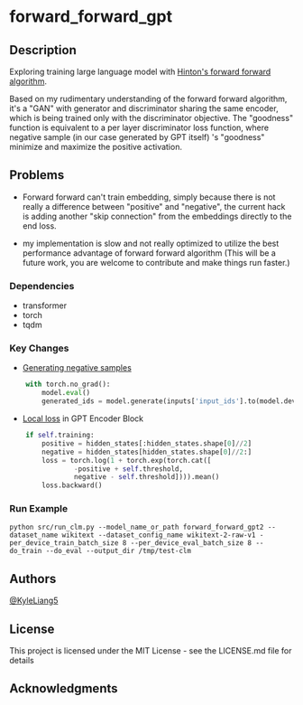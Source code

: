 # forward_forward_gpt
## Description

Exploring training large language model with [Hinton's forward forward algorithm](https://www.cs.toronto.edu/~hinton/FFA13.pdf).

Based on my rudimentary understanding of the forward forward algorithm, it's a "GAN" with generator and discriminator sharing the same encoder, which is being trained only with the discriminator objective. The "goodness" function is equivalent to a per layer discriminator loss function, where negative sample (in our case generated by GPT itself) 's "goodness" minimize and maximize the positive activation.

## Problems
* Forward forward can't train embedding, simply because there is not really a difference between "positive" and "negative", the current hack is adding another "skip connection" from the embeddings directly to the end loss.

* my implementation is slow and not really optimized to utilize the best performance advantage of forward forward algorithm (This will be a future work, you are welcome to contribute and make things run faster.)

### Dependencies

* transformer
* torch
* tqdm

### Key Changes
* [Generating negative samples](https://github.com/kyleliang919/forward_forward_gpt/blob/a60b8fd209f9f822bc4e9e3169255cc09aaccc1e/src/trainer.py#L45)
```python
    with torch.no_grad():
        model.eval()
        generated_ids = model.generate(inputs['input_ids'].to(model.device), attention_mask = inputs['attention_mask'].to(model.device), max_length = inputs['input_ids'].shape[-1] * 2)
```

* [Local loss](https://github.com/kyleliang919/forward_forward_gpt/blob/a60b8fd209f9f822bc4e9e3169255cc09aaccc1e/src/modeling_gpt2.py#L440) in GPT Encoder Block 
```python
    if self.training:
        positive = hidden_states[:hidden_states.shape[0]//2]
        negative = hidden_states[hidden_states.shape[0]//2:]
        loss = torch.log(1 + torch.exp(torch.cat([
                -positive + self.threshold,
                negative - self.threshold]))).mean()
        loss.backward()
```

### Run Example

```
python src/run_clm.py --model_name_or_path forward_forward_gpt2 --dataset_name wikitext --dataset_config_name wikitext-2-raw-v1 -per_device_train_batch_size 8 --per_device_eval_batch_size 8 --do_train --do_eval --output_dir /tmp/test-clm
```

## Authors
[@KyleLiang5](https://twitter.com/KyleLiang5)

## License

This project is licensed under the MIT License - see the LICENSE.md file for details

## Acknowledgments